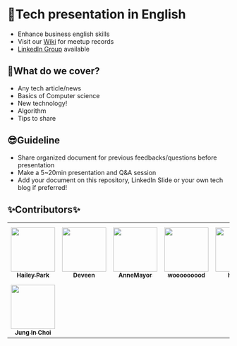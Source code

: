 # 🎉Tech presentation in English
- Enhance business english skills
- Visit our [Wiki](https://github.com/ready-techie/presentation-en/wiki) for meetup records
- [LinkedIn Group](https://www.linkedin.com/groups/13966089/) available

## 🤔What do we cover?
- Any tech article/news
- Basics of Computer science
- New technology!
- Algorithm
- Tips to share

## 😎Guideline
- Share organized document for previous feedbacks/questions before presentation
- Make a 5~20min presentation and Q&A session
- Add your document on this repository, LinkedIn Slide or your own tech blog if preferred!

## &#10024;Contributors&#10024;

<!-- ALL-CONTRIBUTORS-LIST:START - Do not remove or modify this section -->
<!-- prettier-ignore-start -->
<!-- markdownlint-disable -->
<table>
  <tr>
    <td align="center"><a href="https://github.com/hailey99"><img src="https://avatars.githubusercontent.com/u/50111853?v=4" width="100px;" alt=""/><br /><sub><b>Hailey Park</b></sub></a></td>
    <td align="center"><a href="https://github.com/vivabin"><img src="https://avatars.githubusercontent.com/u/20276599?v=4" width="100px;" alt=""/><br /><sub><b>Deveen</b></sub></a></td>
    <td align="center"><a href="https://velog.io/@pranne1224"><img src="https://avatars.githubusercontent.com/u/15176192?v=4" width="100px;" alt=""/><br /><sub><b>AnneMayor</b></sub></a></td>
    <td align="center"><a href="https://github.com/wooooooood"><img src="https://avatars.githubusercontent.com/u/40855076?v=4" width="100px;" alt=""/><br /><sub><b>wooooooood</b></sub></a></td>
    <td align="center"><a href="https://heejaedev.github.io/"><img src="https://avatars.githubusercontent.com/u/47102119?v=4" width="100px;" alt=""/><br /><sub><b>heejae</b></sub></a></td>
    <td align="center"><a href="https://limm-jk.tistory.com/"><img src="https://avatars.githubusercontent.com/u/57378834?v=4" width="100px;" alt=""/><br /><sub><b>Junkyu Lim</b></sub></a></td>
    <td align="center"><a href="https://github.com/TORU0239"><img src="https://avatars.githubusercontent.com/u/3125598?v=4" width="100px;" alt=""/><br /><sub><b>Wonyoung Choi</b></sub></a></td>
  </tr>
  <tr>
    <td align="center"><a href="https://github.com/luvimperfection"><img src="https://avatars.githubusercontent.com/u/39628758?v=4" width="100px;" alt=""/><br /><sub><b>Jung In Choi</b></sub></a></td>
  </tr>
</table>

<!-- markdownlint-restore -->
<!-- prettier-ignore-end -->

<!-- ALL-CONTRIBUTORS-LIST:END -->
